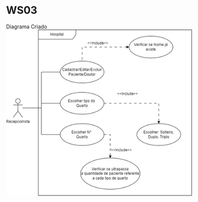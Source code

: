 # WS03

 Diagrama Criado 
<img src="https://raw.githubusercontent.com/VictorHMSforne/WS03-WorldSkillsDesktop/master/Diagrama/DiagramaHospital.drawio.png">
